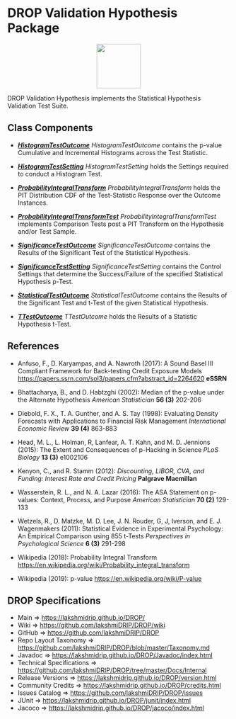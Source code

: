 # DROP Validation Hypothesis Package

<p align="center"><img src="https://github.com/lakshmiDRIP/DROP/blob/master/DRIP_Logo.gif?raw=true" width="100"></p>

DROP Validation Hypothesis implements the Statistical Hypothesis Validation Test Suite.


## Class Components

 * [***HistogramTestOutcome***](https://github.com/lakshmiDRIP/DROP/tree/master/src/main/java/org/drip/validation/hypothesis/HistogramTestOutcome.java)
 <i>HistogramTestOutcome</i> contains the p-value Cumulative and Incremental Histograms across the Test Statistic.

 * [***HistogramTestSetting***](https://github.com/lakshmiDRIP/DROP/tree/master/src/main/java/org/drip/validation/hypothesis/HistogramTestSetting.java)
 <i>HistogramTestSetting</i> holds the Settings required to conduct a Histogram Test.

 * [***ProbabilityIntegralTransform***](https://github.com/lakshmiDRIP/DROP/tree/master/src/main/java/org/drip/validation/hypothesis/ProbabilityIntegralTransform.java)
 <i>ProbabilityIntegralTransform</i> holds the PIT Distribution CDF of the Test-Statistic Response over the Outcome Instances.

 * [***ProbabilityIntegralTransformTest***](https://github.com/lakshmiDRIP/DROP/tree/master/src/main/java/org/drip/validation/hypothesis/ProbabilityIntegralTransformTest.java)
 <i>ProbabilityIntegralTransformTest</i> implements Comparison Tests post a PIT Transform on the Hypothesis and/or Test Sample.

 * [***SignificanceTestOutcome***](https://github.com/lakshmiDRIP/DROP/tree/master/src/main/java/org/drip/validation/hypothesis/SignificanceTestOutcome.java)
 <i>SignificanceTestOutcome</i> contains the Results of the Significant Test of the Statistical Hypothesis.

 * [***SignificanceTestSetting***](https://github.com/lakshmiDRIP/DROP/tree/master/src/main/java/org/drip/validation/hypothesis/SignificanceTestSetting.java)
 <i>SignificanceTestSetting</i> contains the Control Settings that determine the Success/Failure of the specified Statistical Hypothesis p-Test.

 * [***StatisticalTestOutcome***](https://github.com/lakshmiDRIP/DROP/tree/master/src/main/java/org/drip/validation/hypothesis/StatisticalTestOutcome.java)
 <i>StatisticalTestOutcome</i> contains the Results of the Significant Test and t-Test of the given Statistical Hypothesis.

 * [***TTestOutcome***](https://github.com/lakshmiDRIP/DROP/tree/master/src/main/java/org/drip/validation/hypothesis/TTestOutcome.java)
 <i>TTestOutcome</i> holds the Results of a Statistic Hypothesis t-Test.


## References

 * Anfuso, F., D. Karyampas, and A. Nawroth (2017): A Sound Basel III Compliant Framework for Back-testing Credit Exposure Models https://papers.ssrn.com/sol3/papers.cfm?abstract_id=2264620 <b>eSSRN</b>

 * Bhattacharya, B., and D. Habtzghi (2002): Median of the p-value under the Alternate Hypothesis <i>American Statistician</i> <b>56 (3)</b> 202-206

 * Diebold, F. X., T. A. Gunther, and A. S. Tay (1998): Evaluating Density Forecasts with Applications to Financial Risk Management <i>International Economic Review</i> <b>39 (4)</b> 863-883

 * Head, M. L., L. Holman, R, Lanfear, A. T. Kahn, and M. D. Jennions (2015): The Extent and Consequences of p-Hacking in Science <i>PLoS Biology</i> <b>13 (3)</b> e1002106

 * Kenyon, C., and R. Stamm (2012): <i>Discounting, LIBOR, CVA, and Funding: Interest Rate and Credit Pricing</i> <b>Palgrave Macmillan</b>

 * Wasserstein, R. L., and N. A. Lazar (2016): The ASA Statement on p-values: Context, Process, and Purpose <i>American Statistician</i> <b>70 (2)</b> 129-133

 * Wetzels, R., D. Matzke, M. D. Lee, J. N. Rouder, G, J, Iverson, and E. J. Wagenmakers (2011): Statistical Evidence in Experimental Psychology: An Empirical Comparison using 855 t-Tests <i>Perspectives in Psychological Science</i> <b>6 (3)</b> 291-298

 * Wikipedia (2018): Probability Integral Transform https://en.wikipedia.org/wiki/Probability_integral_transform

 * Wikipedia (2019): p-value https://en.wikipedia.org/wiki/P-value


## DROP Specifications

 * Main                     => https://lakshmidrip.github.io/DROP/
 * Wiki                     => https://github.com/lakshmiDRIP/DROP/wiki
 * GitHub                   => https://github.com/lakshmiDRIP/DROP
 * Repo Layout Taxonomy     => https://github.com/lakshmiDRIP/DROP/blob/master/Taxonomy.md
 * Javadoc                  => https://lakshmidrip.github.io/DROP/Javadoc/index.html
 * Technical Specifications => https://github.com/lakshmiDRIP/DROP/tree/master/Docs/Internal
 * Release Versions         => https://lakshmidrip.github.io/DROP/version.html
 * Community Credits        => https://lakshmidrip.github.io/DROP/credits.html
 * Issues Catalog           => https://github.com/lakshmiDRIP/DROP/issues
 * JUnit                    => https://lakshmidrip.github.io/DROP/junit/index.html
 * Jacoco                   => https://lakshmidrip.github.io/DROP/jacoco/index.html
